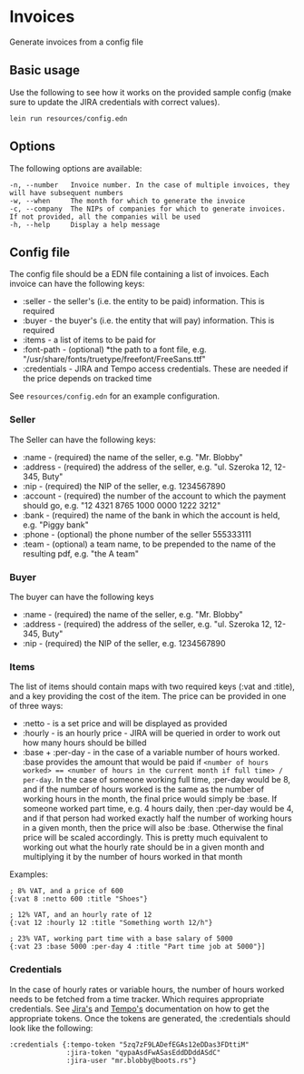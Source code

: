 # Invoices

Generate invoices from a config file

## Basic usage

Use the following to see how it works on the provided sample config (make sure to update
the JIRA credentials with correct values).

    lein run resources/config.edn


## Options

The following options are available:

    -n, --number   Invoice number. In the case of multiple invoices, they will have subsequent numbers
    -w, --when     The month for which to generate the invoice
    -c, --company  The NIPs of companies for which to generate invoices. If not provided, all the companies will be used
    -h, --help     Display a help message

## Config file

The config file should be a EDN file containing a list of invoices. Each invoice can have the
following keys:

 * :seller      - the seller's (i.e. the entity to be paid) information. This is required
 * :buyer       - the buyer's (i.e. the entity that will pay) information. This is required
 * :items       - a list of items to be paid for
 * :font-path   - (optional) *the path to a font file, e.g. "/usr/share/fonts/truetype/freefont/FreeSans.ttf"
 * :credentials - JIRA and Tempo access credentials. These are needed if the price depends on tracked time

See `resources/config.edn` for an example configuration.

 ### Seller

 The Seller can have the following keys:

 * :name    - (required) the name of the seller, e.g. "Mr. Blobby"
 * :address - (required) the address of the seller, e.g. "ul. Szeroka 12, 12-345, Buty"
 * :nip     - (required) the NIP of the seller, e.g. 1234567890
 * :account - (required) the number of the account to which the payment should go, e.g. "12 4321 8765 1000 0000 1222 3212"
 * :bank    - (required) the name of the bank in which the account is held, e.g. "Piggy bank"
 * :phone   - (optional) the phone number of the seller 555333111
 * :team    - (optional) a team name, to be prepended to the name of the resulting pdf, e.g. "the A team"


### Buyer

The buyer can have the following keys

 * :name    - (required) the name of the seller, e.g. "Mr. Blobby"
 * :address - (required) the address of the seller, e.g. "ul. Szeroka 12, 12-345, Buty"
 * :nip     - (required) the NIP of the seller, e.g. 1234567890

### Items

The list of items should contain maps with two required keys (:vat and :title), and a key
providing the cost of the item. The price can be provided in one of three ways:

 * :netto            - is a set price and will be displayed as provided
 * :hourly           - is an hourly price - JIRA will be queried in order to work out how many hours should be billed
 * :base + :per-day  - in the case of a variable number of hours worked. :base provides the amount that would be paid
                       if `<number of hours worked> == <number of hours in the current month if full time> / per-day`.
                       In the case of someone working full time, :per-day would be 8, and if the number of hours worked
                       is the same as the number of working hours in the month, the final price would simply be :base.
                       If someone worked part time, e.g. 4 hours daily, then :per-day would be 4, and if that person
                       had worked exactly half the number of working hours in a given month, then the price will also
                       be :base. Otherwise the final price will be scaled accordingly. This is pretty much equivalent
                       to working out what the hourly rate should be in a given month and multiplying it by the number
                       of hours worked in that month

Examples:

    ; 8% VAT, and a price of 600
    {:vat 8 :netto 600 :title "Shoes"}

    ; 12% VAT, and an hourly rate of 12
    {:vat 12 :hourly 12 :title "Something worth 12/h"}

    ; 23% VAT, working part time with a base salary of 5000
    {:vat 23 :base 5000 :per-day 4 :title "Part time job at 5000"}]


### Credentials

In the case of hourly rates or variable hours, the number of hours worked needs to be fetched
from a time tracker. Which requires appropriate credentials. See
[Jira's](https://developer.atlassian.com/cloud/jira/platform/jira-rest-api-basic-authentication/)
and [Tempo's](https://tempo-io.atlassian.net/wiki/spaces/KB/pages/199065601/How+to+use+Tempo+Cloud+REST+APIs)
documentation on how to get the appropriate tokens. Once the tokens are generated, the :credentials
should look like the following:

    :credentials {:tempo-token "5zq7zF9LADefEGAs12eDDas3FDttiM"
                  :jira-token "qypaAsdFwASasEddDDddASdC"
                  :jira-user "mr.blobby@boots.rs"}
